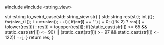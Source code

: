 #include <string>
#include <string_view>

std::string to_weird_case(std::string_view str) {
  std::string res{str}; int j{};
  for(size_t i{}; i < str.size(); ++i){
    if(str[i] == ' ') j = 0;
    (j % 2) ? res[i] = tolower(res[i]) : res[i] = toupper(res[i]);
    if((static_cast<int>(str[i]) >= 65 && static_cast<int>(str[i]) <= 90) || (static_cast<int>(str[i]) >= 97 && static_cast<int>(str[i]) <= 122)) ++j;
  }
  return res;
}
